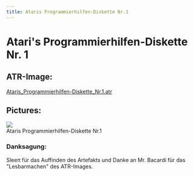 ```yaml
---
title: Ataris Programmierhilfen-Diskette Nr.1
---
```

# Atari's Programmierhilfen-Diskette Nr. 1  
  
## ATR-Image:  
[Ataris_Programmierhilfen-Diskette_Nr.1.atr](attachments/Ataris_Programmierhilfen-Diskette_Nr.1.atr)  
  
## Pictures:  
![](attachments/Ataris+Programmierhilfen-Diskette+Nr.1.jpg)  
Ataris Programmierhilfen-Diskette Nr.1  
  
### Danksagung:  
Sleeπ für das Auffinden des Artefakts und Danke an Mr. Bacardi für das "Lesbarmachen" des ATR-Images.  
